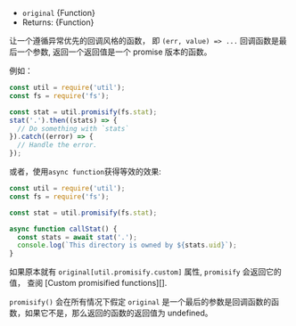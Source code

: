 <!-- YAML
added: v8.0.0
-->

* `original` {Function}
* Returns: {Function}

让一个遵循异常优先的回调风格的函数， 即 `(err, value) => ...` 回调函数是最后一个参数, 返回一个返回值是一个 promise 版本的函数。

例如：

```js
const util = require('util');
const fs = require('fs');

const stat = util.promisify(fs.stat);
stat('.').then((stats) => {
  // Do something with `stats`
}).catch((error) => {
  // Handle the error.
});
```

或者，使用`async function`获得等效的效果:

```js
const util = require('util');
const fs = require('fs');

const stat = util.promisify(fs.stat);

async function callStat() {
  const stats = await stat('.');
  console.log(`This directory is owned by ${stats.uid}`);
}
```

如果原本就有 `original[util.promisify.custom]` 属性, `promisify` 会返回它的值， 查阅 [Custom promisified functions][].

`promisify()` 会在所有情况下假定 `original` 是一个最后的参数是回调函数的函数，如果它不是，那么返回的函数的返回值为 undefined。 

